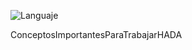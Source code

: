 ![Languaje](https://img.shields.io/badge/Languaje-C%2FC%2B%2B-blue)

ConceptosImportantesParaTrabajarHADA
